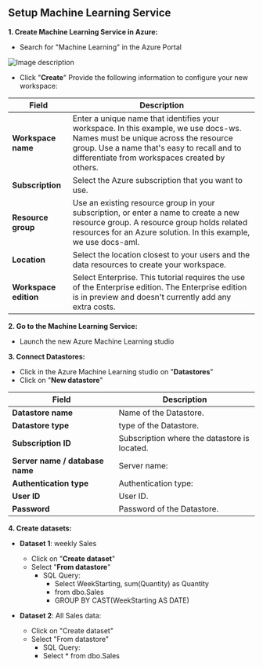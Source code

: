 ## Setup Machine Learning Service

**1. Create Machine Learning Service in Azure:**
  - Search for "Machine Learning" in the Azure Portal
  
![Image description](https://docs.microsoft.com/en-us/azure/includes/media/aml-create-in-portal/create-workspace.gif)  

  - Click "**Create**"
Provide the following information to configure your new workspace:


| Field  | Description |
| ------------- | ------------- |
|**Workspace name**|	Enter a unique name that identifies your workspace. In this example, we use docs-ws. Names must be unique across the resource group. Use a name that's easy to recall and to differentiate from workspaces created by others.|
|**Subscription**|	Select the Azure subscription that you want to use.|
|**Resource group**|	Use an existing resource group in your subscription, or enter a name to create a new resource group. A resource group holds related resources for an Azure solution. In this example, we use docs-aml.|
|**Location**|	Select the location closest to your users and the data resources to create your workspace.|
|**Workspace edition**|	Select Enterprise. This tutorial requires the use of the Enterprise edition. The Enterprise edition is in preview and doesn't currently add any extra costs.|
    
 
    
**2. Go to the Machine Learning Service:**
  - Launch the new Azure Machine Learning studio
  
**3. Connect Datastores:**
  - Click in the Azure Machine Learning studio on "**Datastores**"
  - Click on "**New datastore**"
  
| Field  | Description |
| ------------- | ------------- |
|**Datastore name**|	Name of the Datastore.|
|**Datastore type**|	type of the Datastore.|
|**Subscription ID**|	Subscription where the datastore is located.|
|**Server name / database name**|	Server name:|
|**Authentication type**|	Authentication type:|
|**User ID**|	User ID.|
|**Password**|	Password of the Datastore.|
  
    
**4. Create datasets:**
  - **Dataset 1**: weekly Sales 
    - Click on "**Create dataset**"
    - Select "**From datastore**"
      - SQL Query:
        - Select WeekStarting, sum(Quantity) as Quantity 
        - from dbo.Sales
        - GROUP BY CAST(WeekStarting AS DATE)
        
  - **Dataset 2**: All Sales data:
    - Click on "Create dataset"
    - Select "From datastore"
       - SQL Query:
        - Select * from dbo.Sales
    
    
    
    
    
    


